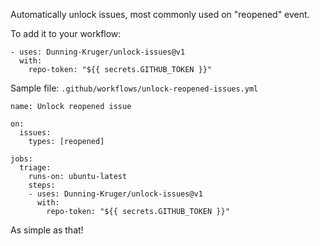 Automatically unlock issues, most commonly used on "reopened" event.

To add it to your workflow:

    - uses: Dunning-Kruger/unlock-issues@v1
      with:
        repo-token: "${{ secrets.GITHUB_TOKEN }}"
        
Sample file: `.github/workflows/unlock-reopened-issues.yml`

    name: Unlock reopened issue

    on: 
      issues:
        types: [reopened]

    jobs:
      triage:
        runs-on: ubuntu-latest
        steps:
        - uses: Dunning-Kruger/unlock-issues@v1
          with:
            repo-token: "${{ secrets.GITHUB_TOKEN }}"
        
As simple as that!
